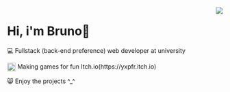 <img align="right" src="https://github-readme-stats.vercel.app/api/top-langs/?username=brunopstephan&layout=compact&theme=dracula">
<h1 align="left">Hi, i'm Bruno👋</h1>
<p align="left">💻 Fullstack (back-end preference) web developer at university</p>
<p align="left"><img width="20px" align="center" src="https://static.itch.io/images/itchio-textless-black.svg"> Making games for fun Itch.io(https://yxpfr.itch.io)</p>
<p align="left">😸 Enjoy the projects ^_^</p>




